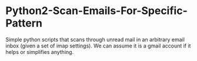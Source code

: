 # Python2-Scan-Emails-For-Specific-Pattern
Simple python scripts that scans through unread mail in an arbitrary email inbox (given a set of imap settings). We can assume it is a gmail account if it helps or simplifies anything.
